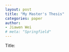 ```yaml
---
layout: post
title: "My Master's Thesis"
categories: paper
author:
- Jiawen Wei
# meta: "Springfield"
---
```


Title: 